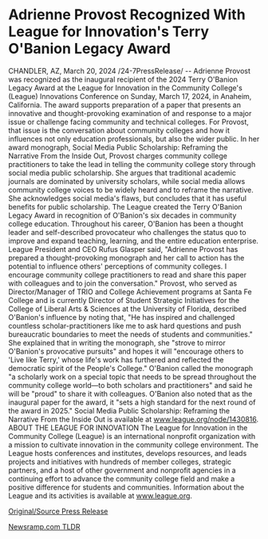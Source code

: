 # Adrienne Provost Recognized With League for Innovation's Terry O'Banion Legacy Award

CHANDLER, AZ, March 20, 2024 /24-7PressRelease/ -- Adrienne Provost was recognized as the inaugural recipient of the 2024 Terry O'Banion Legacy Award at the League for Innovation in the Community College's (League) Innovations Conference on Sunday, March 17, 2024, in Anaheim, California.   The award supports preparation of a paper that presents an innovative and thought-provoking examination of and response to a major issue or challenge facing community and technical colleges. For Provost, that issue is the conversation about community colleges and how it influences not only education professionals, but also the wider public.   In her award monograph, Social Media Public Scholarship: Reframing the Narrative From the Inside Out, Provost charges community college practitioners to take the lead in telling the community college story through social media public scholarship.   She argues that traditional academic journals are dominated by university scholars, while social media allows community college voices to be widely heard and to reframe the narrative. She acknowledges social media's flaws, but concludes that it has useful benefits for public scholarship.  The League created the Terry O'Banion Legacy Award in recognition of O'Banion's six decades in community college education. Throughout his career, O'Banion has been a thought leader and self-described provocateur who challenges the status quo to improve and expand teaching, learning, and the entire education enterprise.  League President and CEO Rufus Glasper said, "Adrienne Provost has prepared a thought-provoking monograph and her call to action has the potential to influence others' perceptions of community colleges. I encourage community college practitioners to read and share this paper with colleagues and to join the conversation."  Provost, who served as Director/Manager of TRIO and College Achievement programs at Santa Fe College and is currently Director of Student Strategic Initiatives for the College of Liberal Arts & Sciences at the University of Florida, described O'Banion's influence by noting that, "He has inspired and challenged countless scholar-practitioners like me to ask hard questions and push bureaucratic boundaries to meet the needs of students and communities."   She explained that in writing the monograph, she "strove to mirror O'Banion's provocative pursuits" and hopes it will "encourage others to 'Live like Terry,' whose life's work has furthered and reflected the democratic spirit of the People's College."  O'Banion called the monograph "a scholarly work on a special topic that needs to be spread throughout the community college world—to both scholars and practitioners" and said he will be "proud" to share it with colleagues.   O'Banion also noted that as the inaugural paper for the award, it "sets a high standard for the next round of the award in 2025."  Social Media Public Scholarship: Reframing the Narrative From the Inside Out is available at www.league.org/node/1430816.  ABOUT THE LEAGUE FOR INNOVATION The League for Innovation in the Community College (League) is an international nonprofit organization with a mission to cultivate innovation in the community college environment. The League hosts conferences and institutes, develops resources, and leads projects and initiatives with hundreds of member colleges, strategic partners, and a host of other government and nonprofit agencies in a continuing effort to advance the community college field and make a positive difference for students and communities. Information about the League and its activities is available at www.league.org. 

[Original/Source Press Release](https://www.24-7pressrelease.com/press-release/509402/adrienne-provost-recognized-with-league-for-innovations-terry-obanion-legacy-award) 

[Newsramp.com TLDR](https://newsramp.com/None) 